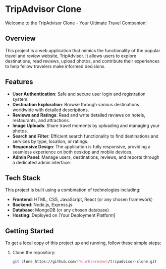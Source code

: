 # TripAdvisor Clone

Welcome to the TripAdvisor Clone - Your Ultimate Travel Companion!

## Overview

This project is a web application that mimics the functionality of the popular travel and review website, TripAdvisor. It allows users to explore destinations, read reviews, upload photos, and contribute their experiences to help fellow travelers make informed decisions.

## Features

- **User Authentication**: Safe and secure user login and registration system.
- **Destination Exploration**: Browse through various destinations worldwide with detailed descriptions.
- **Reviews and Ratings**: Read and write detailed reviews on hotels, restaurants, and attractions.
- **Image Uploads**: Share travel moments by uploading and managing your photos.
- **Search and Filter**: Efficient search functionality to find destinations and services by type, location, or ratings.
- **Responsive Design**: The application is fully responsive, providing a seamless experience on both desktop and mobile devices.
- **Admin Panel**: Manage users, destinations, reviews, and reports through a dedicated admin interface.

## Tech Stack

This project is built using a combination of technologies including:

- **Frontend**: HTML, CSS, JavaScript, React (or any chosen framework)
- **Backend**: Node.js, Express.js
- **Database**: MongoDB (or any chosen database)
- **Hosting**: Deployed on [Your Deployment Platform]

## Getting Started

To get a local copy of this project up and running, follow these simple steps:

1. Clone the repository:
   ```bash
   git clone https://github.com/[YourUsername]/tripadvisor-clone.git
